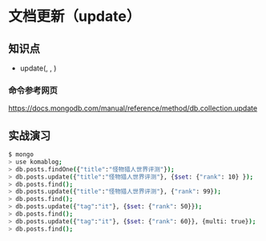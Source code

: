﻿文档更新（update）
================

## 知识点

* update(<filter>, <update>, <options>)

### 命令参考网页

https://docs.mongodb.com/manual/reference/method/db.collection.update

## 实战演习

~~~bash
$ mongo
> use komablog;
> db.posts.findOne({"title":"怪物猎人世界评测"});
> db.posts.update({"title":"怪物猎人世界评测"}, {$set: {"rank": 10} });
> db.posts.find();
> db.posts.update({"title":"怪物猎人世界评测"}, {"rank": 99});
> db.posts.find();
> db.posts.update({"tag":"it"}, {$set: {"rank": 50}});
> db.posts.find();
> db.posts.update({"tag":"it"}, {$set: {"rank": 60}}, {multi: true});
> db.posts.find();
~~~

## 